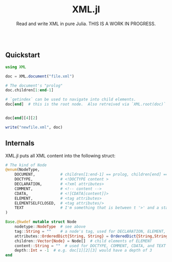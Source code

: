 <h1 align="center">XML.jl</h1>

<p align="center">Read and write XML in pure Julia.  THIS IS A WORK IN PROGRESS.</p>

<br><br>

## Quickstart

```julia
using XML

doc = XML.document("file.xml")

# The document's "prolog"
doc.children[1:end-1]

# `getindex` can be used to navigate into child elements.
doc[end]  # this is the root node.  Also retreived via `XML.root(doc)`


doc[end][4][2]

write("newfile.xml", doc)
```

## Internals

XML.jl puts all XML content into the following struct:

```julia
# The kind of Node
@enum(NodeType,
    DOCUMENT,           # children[1:end-1] == prolog, children[end] == root,
    DOCTYPE,            # <!DOCTYPE content >
    DECLARATION,        # <?xml attributes>
    COMMENT,            # <!-- content -->
    CDATA,              # <![CDATA[content]]>
    ELEMENT,            # <tag attributes>
    ELEMENTSELFCLOSED,  # <tag attributes/>
    TEXT                # I'm something that is between t '>' and a starting tag '<'
)

Base.@kwdef mutable struct Node
    nodetype::NodeType  # see above
    tag::String = ""    # a node's tag, used for DECLARATION, ELEMENT, and ELEMENTSELFCLOSED
    attributes::OrderedDict{String, String} = OrderedDict{String,String}() # a node's attributes e.g. `id="some id"`
    children::Vector{Node} = Node[]  # child elements of ELEMENT
    content::String = ""  # used for DOCTYPE, COMMENT, CDATA, and TEXT
    depth::Int = -1  # e.g. doc[1][2][3] would have a depth of 3
end
```
